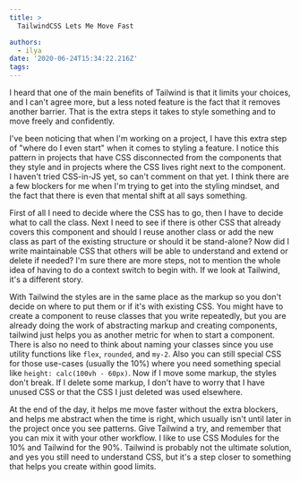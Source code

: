```yaml
---
title: >
  TailwindCSS Lets Me Move Fast

authors:
  - ilya
date: '2020-06-24T15:34:22.216Z'
tags: 
---
```

I heard that one of the main benefits of Tailwind is that it limits your choices, and I can't agree more, but a less noted feature is the fact that it removes
another barrier. That is the extra steps it takes to style something and to move freely and confidently.

I've been noticing that when I'm working on a project, I have this extra step of "where do I even start" when it comes to styling a feature. I notice this pattern in projects that have CSS disconnected from the components that they style and in projects where the CSS lives right next to the component. I haven't tried CSS-in-JS yet, so can't comment on that yet. I think there are a few blockers for me when I'm trying to get into the styling mindset, and the fact that there is even that mental shift at all says something.

First of all I need to decide where the CSS has to go, then I have to decide what to call the class. Next I need to see if there is other CSS that already covers this component and should I reuse another class or add the new class as part of the existing structure or should it be stand-alone? Now did I write maintainable CSS that others will be able to understand and extend or delete if needed? I'm sure there are more steps, not to mention the whole idea of having to do a context switch to begin with. If we look at Tailwind, it's a different story.

With Tailwind the styles are in the same place as the markup so you don't decide on where to put them or if it's with existing CSS. You might have to create a component to reuse classes that you write repeatedly, but you are already doing the work of abstracting markup and creating components, tailwind just helps you as another metric for when to start a component. There is also no need to think about naming your classes since you use utility functions like `flex`, `rounded`, and `my-2`. Also you can still special CSS for those use-cases (usually the 10%) where you need something special like `height: calc(100vh - 60px)`. Now if I move some markup, the styles don't break. If I delete some markup, I don't have to worry that I have unused CSS or that the CSS I just deleted was used elsewhere.

At the end of the day, it helps me move faster without the extra blockers, and helps me abstract when the time is right, which usually isn't until later in the project once you see patterns. Give Tailwind a try, and remember that you can mix it with your other workflow. I like to use CSS Modules for the 10% and Tailwind for the 90%. Tailwind is probably not the ultimate solution, and yes you still need to understand CSS, but it's a step closer to something that helps you create within good limits.
    
    